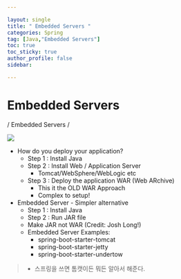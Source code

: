 ```yaml
---

layout: single
title: " Embedded Servers "
categories: Spring
tag: [Java,"Embedded Servers"]
toc: true
toc_sticky: true
author_profile: false
sidebar:

---
```

# Embedded Servers
/ Embedded Servers /

![](https://i.imgur.com/wni1yrq.png)

- How do you deploy your application?
	- Step 1 : Install Java
	- Step 2 : Install Web / Application Server
		- Tomcat/WebSphere/WebLogic etc
	- Step 3 : Deploy the application WAR (Web ARchive)
		- This it the OLD WAR Approach
		- Complex to setup!
- Embedded Server - Simpler alternative
	- Step 1 : Install Java
	- Step 2 : Run JAR file
	- Make JAR not WAR (Credit: Josh Long!)
	- Embedded Server Examples:
		- spring-boot-starter-tomcat
		- spring-boot-starter-jetty
		- spring-boot-starter-undertow

>- 스프링을 쓰면 톰캣이든 뭐든 알아서 해준다.